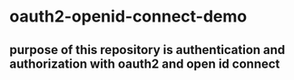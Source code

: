 # oauth2-openid-connect-demo
## purpose of this repository is authentication and authorization with oauth2 and open id connect 
